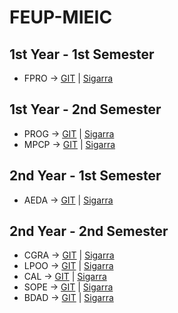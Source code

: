 # FEUP-MIEIC

## 1st Year - 1st Semester
- FPRO -> [GIT](https://github.com/marhcouto/FEUP-FPRO) | [Sigarra](https://sigarra.up.pt/feup/pt/ucurr_geral.ficha_uc_view?pv_ocorrencia_id=459463)

## 1st Year - 2nd Semester
- PROG -> [GIT](https://github.com/marhcouto/FEUP-PROG) | [Sigarra](https://sigarra.up.pt/feup/pt/ucurr_geral.ficha_uc_view?pv_ocorrencia_id=459468)
- MPCP -> [GIT](https://github.com/marhcouto/FEUP-MPCP) | [Sigarra](https://sigarra.up.pt/feup/pt/ucurr_geral.ficha_uc_view?pv_ocorrencia_id=459469)



## 2nd Year - 1st Semester
- AEDA -> [GIT](https://github.com/marhcouto/FEUP-AEDA) | [Sigarra](https://sigarra.up.pt/feup/pt/ucurr_geral.ficha_uc_view?pv_ocorrencia_id=459471)

## 2nd Year - 2nd Semester
- CGRA -> [GIT](https://github.com/marhcouto/FEUP-CGRA) | [Sigarra](https://sigarra.up.pt/feup/pt/ucurr_geral.ficha_uc_view?pv_ocorrencia_id=459476)
- LPOO -> [GIT](https://github.com/marhcouto/FEUP-LPOO) | [Sigarra](https://sigarra.up.pt/feup/pt/ucurr_geral.ficha_uc_view?pv_ocorrencia_id=459480)
- CAL -> [GIT](https://github.com/marhcouto/FEUP-CAL) | [Sigarra](https://sigarra.up.pt/feup/pt/ucurr_geral.ficha_uc_view?pv_ocorrencia_id=459479)
- SOPE -> [GIT](https://github.com/marhcouto/FEUP-SOPE) | [Sigarra](https://sigarra.up.pt/feup/pt/ucurr_geral.ficha_uc_view?pv_ocorrencia_id=459478)
- BDAD -> [GIT](https://github.com/marhcouto/FEUP-BDAD) | [Sigarra](https://sigarra.up.pt/feup/pt/ucurr_geral.ficha_uc_view?pv_ocorrencia_id=459477)



